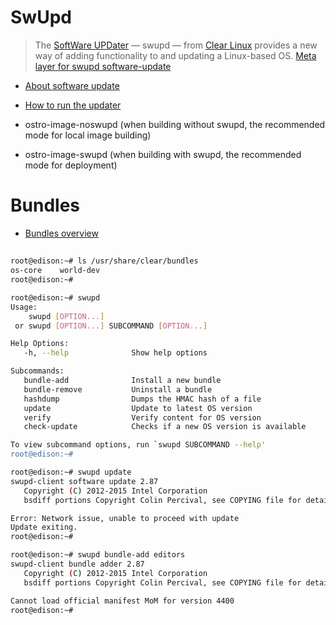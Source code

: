 # SwUpd

> The [SoftWare UPDater](https://clearlinux.org/features/software-update) — swupd — from [Clear Linux](https://clearlinux.org/) provides a new way of adding functionality to and updating a Linux-based OS. [Meta layer for swupd software-update](http://git.yoctoproject.org/cgit/cgit.cgi/meta-swupd/tree/docs/Guide.md)

- [About software update](https://clearlinux.org/documentation/swupdate_about_sw_update.html)
- [How to run the updater](https://clearlinux.org/documentation/swupdate_how_to_run_the_updater.html)

- ostro-image-noswupd (when building without swupd, the recommended mode for local image building)
- ostro-image-swupd   (when building with swupd, the recommended mode for deployment)

# Bundles

- [Bundles overview](https://clearlinux.org/documentation/bundles_overview.html)

##

```sh
root@edison:~# ls /usr/share/clear/bundles
os-core    world-dev
root@edison:~# 
```

```sh
root@edison:~# swupd
Usage:
    swupd [OPTION...]
 or swupd [OPTION...] SUBCOMMAND [OPTION...]

Help Options:
   -h, --help              Show help options

Subcommands:
   bundle-add              Install a new bundle          
   bundle-remove           Uninstall a bundle            
   hashdump                Dumps the HMAC hash of a file 
   update                  Update to latest OS version   
   verify                  Verify content for OS version 
   check-update            Checks if a new OS version is available

To view subcommand options, run `swupd SUBCOMMAND --help'
root@edison:~# 
```

```sh
root@edison:~# swupd update
swupd-client software update 2.87
   Copyright (C) 2012-2015 Intel Corporation
   bsdiff portions Copyright Colin Percival, see COPYING file for details

Error: Network issue, unable to proceed with update
Update exiting.
root@edison:~# 
```

```sh
root@edison:~# swupd bundle-add editors
swupd-client bundle adder 2.87
   Copyright (C) 2012-2015 Intel Corporation
   bsdiff portions Copyright Colin Percival, see COPYING file for details

Cannot load official manifest MoM for version 4400
root@edison:~# 
```
